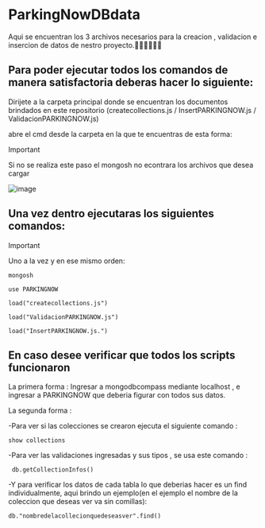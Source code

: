 # ParkingNowDBdata
Aqui se encuentran los 3 archivos necesarios para la creacion , validacion e insercion de datos de nestro proyecto.:disguised_face::smiling_imp::disguised_face::smiling_imp::disguised_face::smiling_imp:	




Para poder ejecutar todos los comandos de manera satisfactoria deberas hacer lo siguiente: 
--
Dirijete a la carpeta principal donde se encuentran los documentos brindados en este repositorio (createcollections.js / InsertPARKINGNOW.js / ValidacionPARKINGNOW.js)

abre el cmd desde la carpeta en la que te encuentras
de esta forma:
> [!IMPORTANT]
>Si no se realiza este paso el mongosh no econtrara los archivos que desea cargar


![image](https://github.com/LowMathzzz/ParkingNowDBdata/assets/104606795/6413c4f2-bd2e-4167-a1d8-4903cf3b0c53)

Una vez dentro ejecutaras los siguientes comandos:
--
>[!IMPORTANT]
>Uno a la vez y en ese mismo orden: 

```
mongosh

use PARKINGNOW  

load("createcollections.js")

load("ValidacionPARKINGNOW.js")

load("InsertPARKINGNOW.js.")
```

En caso desee verificar que todos los scripts funcionaron
--
La primera forma : Ingresar a mongodbcompass mediante localhost , e ingresar a PARKINGNOW que deberia figurar con todos sus datos.

La segunda forma :

-Para ver si las colecciones se crearon ejecuta el siguiente comando :   
```
show collections
```

-Para ver las validaciones ingresadas y sus tipos , se usa este comando : 
```
 db.getCollectionInfos()
```

 -Y para verificar los datos de cada tabla lo que deberias hacer es un find individualmente, aqui brindo un ejemplo(en el ejemplo el nombre de la coleccion que deseas ver  va sin comillas): 
``` 
db."nombredelacollecionquedeseasver".find()
```


